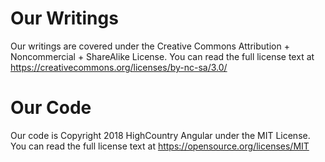 # Our Writings
Our writings are covered under the Creative Commons Attribution + Noncommercial + ShareAlike License.
You can read the full license text at <https://creativecommons.org/licenses/by-nc-sa/3.0/>

# Our Code
Our code is Copyright 2018 HighCountry Angular under the MIT License.
You can read the full license text at <https://opensource.org/licenses/MIT>
